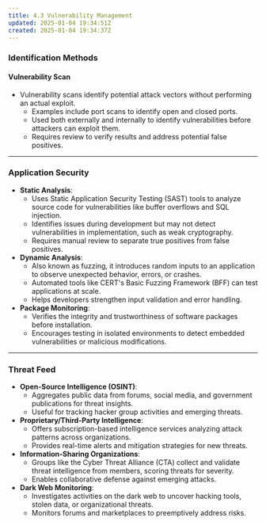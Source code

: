```yaml
---
title: 4.3 Vulnerability Management
updated: 2025-01-04 19:34:51Z
created: 2025-01-04 19:34:37Z
---
```


### **Identification Methods**

#### **Vulnerability Scan**

- Vulnerability scans identify potential attack vectors without performing an actual exploit.
    - Examples include port scans to identify open and closed ports.
    - Used both externally and internally to identify vulnerabilities before attackers can exploit them.
    - Requires review to verify results and address potential false positives.

* * *

### **Application Security**

- **Static Analysis**:
    - Uses Static Application Security Testing (SAST) tools to analyze source code for vulnerabilities like buffer overflows and SQL injection.
    - Identifies issues during development but may not detect vulnerabilities in implementation, such as weak cryptography.
    - Requires manual review to separate true positives from false positives.
- **Dynamic Analysis**:
    - Also known as fuzzing, it introduces random inputs to an application to observe unexpected behavior, errors, or crashes.
    - Automated tools like CERT's Basic Fuzzing Framework (BFF) can test applications at scale.
    - Helps developers strengthen input validation and error handling.
- **Package Monitoring**:
    - Verifies the integrity and trustworthiness of software packages before installation.
    - Encourages testing in isolated environments to detect embedded vulnerabilities or malicious modifications.

* * *

### **Threat Feed**

- **Open-Source Intelligence (OSINT)**:
    - Aggregates public data from forums, social media, and government publications for threat insights.
    - Useful for tracking hacker group activities and emerging threats.
- **Proprietary/Third-Party Intelligence**:
    - Offers subscription-based intelligence services analyzing attack patterns across organizations.
    - Provides real-time alerts and mitigation strategies for new threats.
- **Information-Sharing Organizations**:
    - Groups like the Cyber Threat Alliance (CTA) collect and validate threat intelligence from members, scoring threats for severity.
    - Enables collaborative defense against emerging attacks.
- **Dark Web Monitoring**:
    - Investigates activities on the dark web to uncover hacking tools, stolen data, or organizational threats.
    - Monitors forums and marketplaces to preemptively address risks.